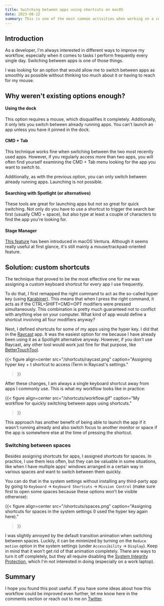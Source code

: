 ```yaml
---
title: Switching between apps using shortcuts on macOS
date: 2023-08-22
summary: This is one of the most common activities when working on a computer. To make it as seamless as possible, I assigned a custom shortcut for every app I commonly use.
---
```


## Introduction

As a developer, I'm always interested in different ways to improve my workflow, especially when it comes to tasks I perform frequently every single day. Switching between apps is one of those things.

I was looking for an option that would allow me to switch between apps as smoothly as possible without thinking too much about it or having to reach for my mouse.

## Why weren't existing options enough?

#### Using the dock

This option requires a mouse, which disqualifies it completely. Additionally, it only lets you switch between already running apps. You can't launch an app unless you have it pinned in the dock.

#### CMD + Tab

This technique works fine when switching between the two most recently used apps. However, if you regularly access more than two apps, you will often find yourself examining the CMD + Tab menu looking for the app you want to switch to.

Additionally, as with the previous option, you can only switch between already running apps. Launching is not possible.

#### Searching with Spotlight (or alternatives)

These tools are great for launching apps but not so great for quick switching. Not only do you have to use a shortcut to trigger the search bar first (usually CMD + space), but also type at least a couple of characters to find the app you're looking for.

#### Stage Manager

[This feature](https://support.apple.com/en-gb/HT213315) has been introduced in macOS Ventura. Although it seems really useful at first glance, it's still mainly a mouse/trackpad-oriented feature.

## Solution: custom shortcuts

The technique that proved to be the most effective one for me was assigning a custom keyboard shortcut for every app I use frequently.

To do that, I first remapped the right command to act as the so-called hyper key (using [Karabiner](https://karabiner-elements.pqrs.org)). This means that when I press the right command, it acts as if the CTRL+SHIFT+CMD+OPT modifiers were pressed simultaneously. This combination is pretty much guaranteed not to conflict with anything else on your computer. What kind of app would define a shortcut involving all four modifiers anyway?

Next, I defined shortcuts for some of my apps using the hyper key. I did that in the [Raycast](https://www.raycast.com/) app. It was the easiest option for me because I have already been using it as a Spotlight alternative anyway. However, if you don't use Raycast, any other tool would work just fine for that purpose, like [BetterTouchTool](https://folivora.ai/).

{{< figure 
align=center
src="/shortcuts/raycast.png" 
caption="Assigning hyper key + t shortcut to access iTerm in Raycast's settings."
>}}

After these changes, I am always a single keyboard shortcut away from apps I commonly use. This is what my workflow looks like in practice:

{{< figure 
align=center
src="/shortcuts/workflow.gif" 
caption="My workflow for quickly switching between apps using shortcuts."
>}}

This approach has another benefit of being able to launch the app if it wasn't running already and also switch focus to another monitor or space if the app is somewhere else at the time of pressing the shortcut. 

### Switching between spaces

Besides assigning shortcuts for apps, I assigned shortcuts for spaces. In practice, I use them less often, but they can be valuable in some situations, like when I have multiple apps' windows arranged in a certain way in various spaces and want to switch between them quickly.

You can do that in the system settings without installing any third-party app by going to `Keyboard` -> `Keyboard Shortcuts` -> `Mission Control` (make sure first to open some spaces because these options won't be visible otherwise):

{{< figure 
align=center
src="/shortcuts/spaces.png" 
caption="Assigning shortcuts for spaces in the system settings (I used the hyper key again here)."
>}}

I was slightly annoyed by the default transition animation when switching between spaces. Luckily, it can be minimized by turning on the `Reduce motion` option in the system settings (under `Accessibility` -> `Display`). Keep in mind that it won't get rid of that animation completely. There are ways to turn it off completely, but they all require disabling the [System Integrity Protection](https://en.wikipedia.org/wiki/System_Integrity_Protection), which I'm not interested in doing (especially on a work laptop).

## Summary

I hope you found this post useful. If you have some ideas about how this workflow could be improved even further, let me know here in the comments section or reach out to me on [Twitter](https://twitter.com/ClouddJR/).